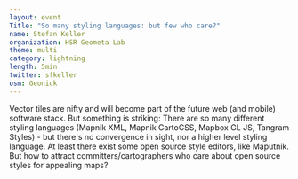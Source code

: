 ```yaml
---
layout: event
Title: "So many styling languages: but few who care?"
name: Stefan Keller
organization: HSR Geometa Lab
theme: multi
category: lightning
length: 5min
twitter: sfkeller
osm: Geonick
---
```

Vector tiles are nifty and will become part of the future web (and mobile) software stack. But something is striking: There are so many different styling languages (Mapnik XML, Mapnik CartoCSS, Mapbox GL JS, Tangram Styles) - but there's no convergence in sight, nor a higher level styling language. At least there exist some open source style editors, like Maputnik. But how to attract committers/cartographers who care about open source styles for appealing maps?


